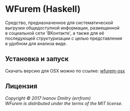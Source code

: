 # WFurem (Haskell)

Средство, предназначенное для систематической  
выгрузки общедоступной информации, размещенной  
в социальной сети 'ВКонтакте', а также для её  
последующей структуризации с целью представления  
в удобном для анализа виде.  

## Установка и запуск
Скачать версию для OSX можно по ссылке: [wfurem-osx](https://github.com/errfrom/WFurem/raw/haskell/WFurem-0.1.2.0.zip)

## Лицензия

*Copyright © 2017 Ivanov Dmitry (errfrom)  
WFurem is distributed under the terms of the MIT license.*
